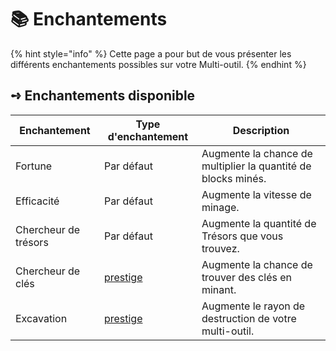 # 📚 Enchantements

{% hint style="info" %}
Cette page a pour but de vous présenter les différents enchantements possibles sur votre Multi-outil.
{% endhint %}

## **➺** Enchantements disponible

| Enchantement        | Type d'enchantement | Description                                                                                                              |
| ------------------- | ------------- | ------------------------------------------------------------------------------------------------------------------------ |
| Fortune             | Par défaut    | Augmente la chance de multiplier la quantité de blocks minés.          |
| Efficacité          | Par défaut    | Augmente la vitesse de minage.                                         |
| Chercheur de trésors| Par défaut    | Augmente la quantité de Trésors que vous trouvez.                      |
| Chercheur de clés   | [prestige](/jeux/prison/exploration/mo/prestige.md)| Augmente la chance de trouver des clés en minant.                      |
| Excavation          | [prestige](/jeux/prison/exploration/mo/prestige.md)| Augmente le rayon de destruction de votre multi-outil.                 |

